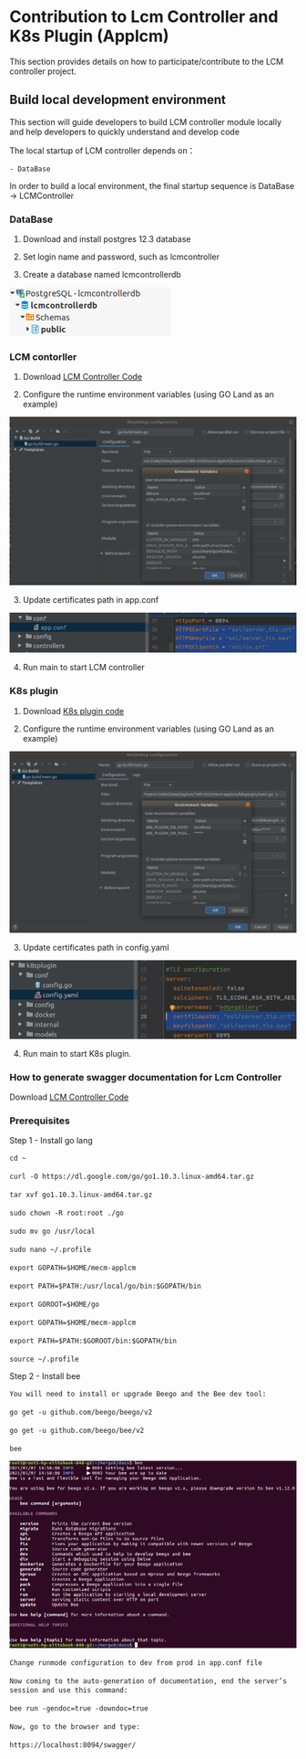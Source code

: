 Contribution to Lcm Controller and K8s Plugin (Applcm)
==========================

This section provides details on how to participate/contribute to the LCM controller project. 

## Build local development environment

This section will guide developers to build LCM controller module locally and help developers to quickly understand and
 develop code 

The local startup of LCM controller depends on：
```
- DataBase
```
In order to build a local environment, the final startup sequence is DataBase -> LCMController

### DataBase

1. Download and install postgres 12.3 database 

2. Set login name and password, such as lcmcontroller

3. Create a database named lcmcontrollerdb

![](/uploads/images/2020/0924/lcmcontroller-db.png "lcmcontroller-db.png")

### LCM contorller

1. Download [LCM Controller Code](https://gitee.com/edgegallery/mecm-applcm)

2. Configure the runtime environment variables (using GO Land as an example)

![](/uploads/images/2021/cor2020/lcm-controller.png "lcm-controller.png")

3. Update certificates path in app.conf

![](/uploads/images/2021/cor2020/mepm-applcm-ssl.png "mepm-applcm-ssl.png")

4. Run main to start LCM controller

### K8s plugin 

1. Download [K8s plugin code](https://gitee.com/edgegallery/mecm-applcm)

2. Configure the runtime environment variables (using GO Land as an example)

![](/uploads/images/2021/cor2020/k8s-plugin-env.png "k8s-plugin-env.png")

3. Update certificates path in config.yaml

![](/uploads/images/2021/cor2020/k8s-ssl.png "k8s-ssl.png")

4. Run main to start K8s plugin.

### How to generate swagger documentation for Lcm Controller

 Download [LCM Controller Code](https://gitee.com/edgegallery/mecm-applcm)

### Prerequisites

Step 1 - Install go lang

    cd ~

    curl -O https://dl.google.com/go/go1.10.3.linux-amd64.tar.gz

    tar xvf go1.10.3.linux-amd64.tar.gz

    sudo chown -R root:root ./go

    sudo mv go /usr/local

    sudo nano ~/.profile

    export GOPATH=$HOME/mecm-applcm

    export PATH=$PATH:/usr/local/go/bin:$GOPATH/bin

    export GOROOT=$HOME/go

    export GOPATH=$HOME/mecm-applcm

    export PATH=$PATH:$GOROOT/bin:$GOPATH/bin

    source ~/.profile

Step 2 - Install bee

    You will need to install or upgrade Beego and the Bee dev tool:

    go get -u github.com/beego/beego/v2

    go get -u github.com/beego/bee/v2

    bee 

![](/uploads/images/2021/cor2020/bee-output.png "bee-output.png")

    Change runmode configuration to dev from prod in app.conf file

    Now coming to the auto-generation of documentation, end the server’s session and use this command:

    bee run -gendoc=true -downdoc=true

    Now, go to the browser and type: 
    
    https://localhost:8094/swagger/
